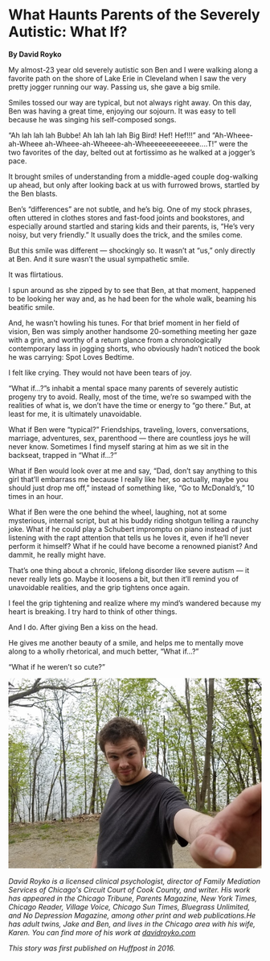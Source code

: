 # What Haunts Parents of the Severely Autistic: What If?

**By David Royko**

My almost-23 year old severely autistic son Ben and I were walking along a favorite path on the shore of Lake Erie in Cleveland when I saw the very pretty jogger running our way. Passing us, she gave a big smile.

Smiles tossed our way are typical, but not always right away. On this day, Ben was having a great time, enjoying our sojourn. It was easy to tell because he was singing his self-composed songs.

“Ah lah lah lah Bubbe! Ah lah lah lah Big Bird! Hef! Hef!!!” and “Ah-Wheee-ah-Wheee ah-Wheee-ah-Wheeee-ah-Wheeeeeeeeeeeee....T!” were the two favorites of the day, belted out at fortissimo as he walked at a jogger’s pace.

It brought smiles of understanding from a middle-aged couple dog-walking up ahead, but only after looking back at us with furrowed brows, startled by the Ben blasts.

Ben’s “differences” are not subtle, and he’s big. One of my stock phrases, often uttered in clothes stores and fast-food joints and bookstores, and especially around startled and staring kids and their parents, is, “He’s very noisy, but very friendly.” It usually does the trick, and the smiles come.

But this smile was different ― shockingly so. It wasn’t at “us,” only directly at Ben. And it sure wasn’t the usual sympathetic smile.

It was flirtatious.

I spun around as she zipped by to see that Ben, at that moment, happened to be looking her way and, as he had been for the whole walk, beaming his beatific smile.

And, he wasn’t howling his tunes. For that brief moment in her field of vision, Ben was simply another handsome 20-something meeting her gaze with a grin, and worthy of a return glance from a chronologically contemporary lass in jogging shorts, who obviously hadn’t noticed the book he was carrying: Spot Loves Bedtime.

I felt like crying. They would not have been tears of joy.

“What if...?”s inhabit a mental space many parents of severely autistic progeny try to avoid. Really, most of the time, we’re so swamped with the realities of what is, we don’t have the time or energy to “go there.” But, at least for me, it is ultimately unavoidable.

What if Ben were “typical?” Friendships, traveling, lovers, conversations, marriage, adventures, sex, parenthood ― there are countless joys he will never know. Sometimes I find myself staring at him as we sit in the backseat, trapped in “What if...?”

What if Ben would look over at me and say, “Dad, don’t say anything to this girl that’ll embarrass me because I really like her, so actually, maybe you should just drop me off,” instead of something like, “Go to McDonald’s,” 10 times in an hour.

What if Ben were the one behind the wheel, laughing, not at some mysterious, internal script, but at his buddy riding shotgun telling a raunchy joke. What if he could play a Schubert impromptu on piano instead of just listening with the rapt attention that tells us he loves it, even if he’ll never perform it himself? What if he could have become a renowned pianist? And dammit, he really might have.

That’s one thing about a chronic, lifelong disorder like severe autism ― it never really lets go. Maybe it loosens a bit, but then it’ll remind you of unavoidable realities, and the grip tightens once again.

I feel the grip tightening and realize where my mind’s wandered because my heart is breaking. I try hard to think of other things.

And I do. After giving Ben a kiss on the head.

He gives me another beauty of a smile, and helps me to mentally move along to a wholly rhetorical, and much better, “What if...?”

“What if he weren’t so cute?”

![benroyko_pic](droyko_pic1.jpg)

*David Royko is a licensed clinical psychologist, director of Family Mediation Services of Chicago's Circuit Court of Cook County, and writer. His work has appeared in the Chicago Tribune, Parents Magazine, New York Times, Chicago Reader, Village Voice, Chicago Sun Times, Bluegrass Unlimited, and No Depression Magazine, among other print and web publications.He has adult twins, Jake and Ben, and lives in the Chicago area with his wife, Karen. You can find more of his work at [davidroyko.com](https://www.davidroyko.com)*

*This story was first published on Huffpost in 2016.*
